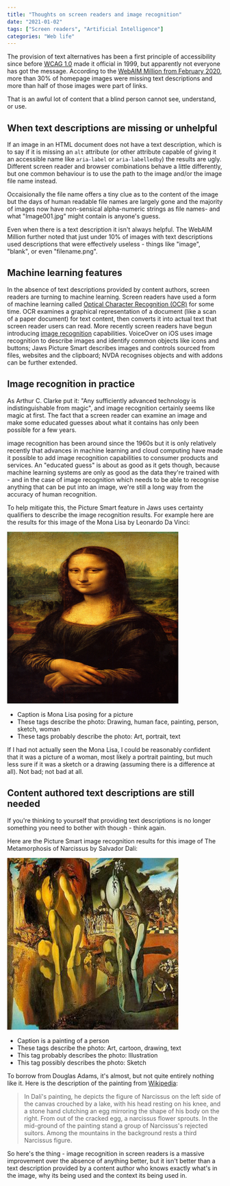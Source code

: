 ```yaml
---
title: "Thoughts on screen readers and image recognition"
date: "2021-01-02"
tags: ["Screen readers", "Artificial Intelligence"]
categories: "Web life"
---
```


The provision of text alternatives has been a first principle of accessibility since before [WCAG 1.0](https://www.w3.org/TR/WCAG10/) made it official in 1999, but apparently not everyone has got the message. According to the [WebAIM Million from February 2020](https://webaim.org/projects/million/), more than 30% of homepage images were missing text descriptions and more than half of those images were part of links.

That is an awful lot of content that a blind person cannot see, understand, or use.

## When text descriptions are missing or unhelpful

If an image in an HTML document does not have a text description, which is to say if it is missing an `alt` attribute (or other attribute capable of giving it an accessible name like `aria-label` or `aria-labelledby`) the results are ugly. Different screen reader and browser combinations behave a little differently, but one common behaviour is to use the path to the image and/or the image file name instead.

Occaisionally the file name offers a tiny clue as to the content of the image but the days of human readable file names are largely gone and the majority of images now have non-sensical alpha-numeric strings as file names- and what "Image001.jpg" might contain is anyone's guess.

Even when there is a text description it isn't always helpful. The WebAIM Million further noted that just under 10% of images with text descriptions used descriptions that were effectively useless - things like "image", "blank", or even "filename.png".

## Machine learning features

In the absence of text descriptions provided by content authors, screen readers are turning to machine learning. Screen readers have used a form of machine learning called [Optical Character Recognition (OCR)](https://en.wikipedia.org/wiki/Optical_character_recognition) for some time. OCR examines a graphical representation of a document (like a scan of a paper document) for text content, then converts it into actual text that screen reader users can read. More recently screen readers have begun introducing [image recognition](https://en.wikipedia.org/wiki/Computer_vision#Recognition) capabilities. VoiceOver on iOS uses image recognition to describe images and identify common objects like icons and buttons; Jaws Picture Smart describes images and controls sourced from files, websites and the clipboard; NVDA recognises objects and with addons can be further extended.

## Image recognition in practice

As Arthur C. Clarke put it: "Any sufficiently advanced technology is indistinguishable from magic", and image recognition certainly seems like magic at first. The fact that a screen reader can examine an image and make some educated guesses about what it contains has only been possible for a few years.

image recognition has been around since the 1960s but it is only relatively recently that advances in machine learning and cloud computing have made it possible to add image recognition capabilities to consumer products and services. An "educated guess" is about as good as it gets though, because machine learning systems are only as good as the data they're trained with - and in the case of image recognition which needs to be able to recognise anything that can be put into an image, we're still a long way from the accuracy of human recognition.

To help mitigate this, the Picture Smart feature in Jaws uses certainty qualifiers to describe the image recognition results. For example here are the results for this image of the Mona Lisa by Leonardo Da Vinci:

<img src="../images/2021/mona-lisa.jpg" alt="The Mona Lisa by Leonardo Da Vinci" width="400" height="400">

* Caption is Mona Lisa posing for a picture
* These tags describe the photo: Drawing, human face, painting, person, sketch, woman
* These tags probably describe the photo: Art, portrait, text

If I had not actually seen the Mona Lisa, I could be reasonably confident that it was a picture of a woman, most likely a portrait painting, but much less sure if it was a sketch or a drawing (assuming there is a difference at all). Not bad; not bad at all.

## Content authored text descriptions are still needed

If you're thinking to yourself that providing text descriptions is no longer something you need to bother with though - think again.

Here are the Picture Smart image recognition results for this image of The Metamorphosis of Narcissus by Salvador Dali:

<img src="../images/2021/metamorphosis-of-narcissus.jpg" alt="The Metamorphosis of Narcissus by Salvador Dali" width="400" height="400">

* Caption is a painting of a person
* These tags describe the photo: Art, cartoon, drawing, text
* This tag probably describes the photo: Illustration
* This tag possibly describes the photo: Sketch

To borrow from Douglas Adams, it's almost, but not quite entirely nothing like it. Here is the description of the painting from [Wikipedia](https://en.wikipedia.org/wiki/Metamorphosis_of_Narcissus#Dal%C3%AD's_Interpretation):

> In Dalí's painting, he depicts the figure of Narcissus on the left side of the canvas crouched by a lake, with his head resting on his knee, and a stone hand clutching an egg mirroring the shape of his body on the right. From out of the cracked egg, a narcissus flower sprouts. In the mid-ground of the painting stand a group of Narcissus's rejected suitors. Among the mountains in the background rests a third Narcissus figure.

So here's the thing - image recognition in screen readers is a massive improvement over the absence of anything better, but it isn't better than a text description provided by a content author who knows exactly what's in the image, why its being used and the context its being used in.